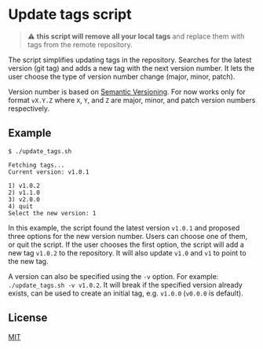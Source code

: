 # Update tags script

> :warning: **this script will remove all your local tags** and replace them with tags from the remote repository.

The script simplifies updating tags in the repository. Searches for the latest version (git tag) and adds a new tag with the next version number. It lets the user choose the type of version number change (major, minor, patch).

Version number is based on [Semantic Versioning](https://semver.org/). For now works only for format `vX.Y.Z` where `X`, `Y`, and `Z` are major, minor, and patch version numbers respectively.

## Example

```
$ ./update_tags.sh

Fetching tags...
Current version: v1.0.1

1) v1.0.2
2) v1.1.0
3) v2.0.0
4) quit
Select the new version: 1
```

In this example, the script found the latest version `v1.0.1` and proposed three options for the new version number. Users can choose one of them, or quit the script. If the user chooses the first option, the script will add a new tag `v1.0.2` to the repository. It will also update `v1.0` and `v1` to point to the new tag.

A version can also be specified using the `-v` option. For example: `./update_tags.sh -v v1.0.2`. It will break if the specified version already exists, can be used to create an initial tag, e.g. `v1.0.0` (`v0.0.0` is default).

## License

[MIT](https://choosealicense.com/licenses/mit/)
